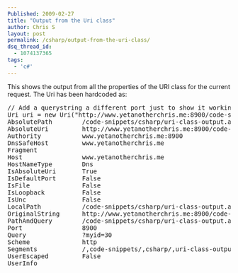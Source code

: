 ```yaml
---
Published: 2009-02-27
title: "Output from the Uri class"
author: Chris S
layout: post
permalink: /csharp/output-from-the-uri-class/
dsq_thread_id:
  - 1074137365
tags:
  - 'c#'
---
```

This shows the output from all the properties of the URI class for the current request. The Uri has been hardcoded as:

<!--more-->

<pre>// Add a querystring a different port just to show it working in the Uri class.
Uri uri = new Uri("http://www.yetanotherchris.me:8900/code-snippets/csharp/uri-class-output.aspx?myid=30");
AbsolutePath        /code-snippets/csharp/uri-class-output.aspx
AbsoluteUri         http://www.yetanotherchris.me:8900/code-snippets/csharp/uri-class-output.aspx?myid=30
Authority           www.yetanotherchris.me:8900
DnsSafeHost         www.yetanotherchris.me
Fragment
Host                www.yetanotherchris.me
HostNameType        Dns
IsAbsoluteUri       True
IsDefaultPort       False
IsFile              False
IsLoopback          False
IsUnc               False
LocalPath           /code-snippets/csharp/uri-class-output.aspx
OriginalString      http://www.yetanotherchris.me:8900/code-snippets/csharp/uri-class-output.aspx?myid=30
PathAndQuery        /code-snippets/csharp/uri-class-output.aspx?myid=30
Port                8900
Query               ?myid=30
Scheme              http
Segments            /,code-snippets/,csharp/,uri-class-output.aspx
UserEscaped         False
UserInfo
</pre>